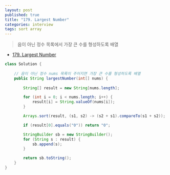 ```yaml
---
layout: post
published: true
title: "179. Largest Number"
categories: interview
tags: sort array
---
```


> 음이 아닌 정수 목록에서 가장 큰 수를 형성하도록 배열

- [179. Largest Number](https://leetcode.com/problems/largest-number/)

```java
class Solution {
    
    // 음이 아닌 정수 nums 목록이 주어지면 가장 큰 수를 형성하도록 배열
    public String largestNumber(int[] nums) {
        
        String[] result = new String[nums.length];

        for (int i = 0; i < nums.length; i++) {
            result[i] = String.valueOf(nums[i]);
        }

        Arrays.sort(result, (s1, s2) -> (s2 + s1).compareTo(s1 + s2));

        if (result[0].equals("0")) return "0";

        StringBuilder sb = new StringBuilder();
        for (String s : result) {
            sb.append(s);
        }

        return sb.toString();
    }
}
```
